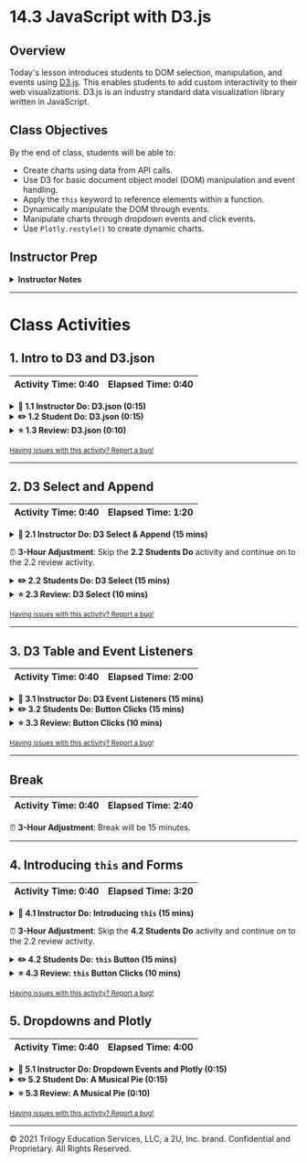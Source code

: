 # 14.3 JavaScript with D3.js

## Overview

Today's lesson introduces students to DOM selection, manipulation, and events using [D3.js](https://d3js.org/). This enables students to add custom interactivity to their web visualizations. D3.js is an industry standard data visualization library written in JavaScript.

## Class Objectives
By the end of class, students will be able to:
* Create charts using data from API calls.
* Use D3 for basic document object model (DOM) manipulation and event handling.
* Apply the `this` keyword to reference elements within a function.
* Dynamically manipulate the DOM through events.
* Manipulate charts through dropdown events and click events.
* Use `Plotly.restyle()` to create dynamic charts.

## Instructor Prep

<details>
  <summary><strong>Instructor Notes</strong></summary>

* You may find that this lesson falls on a weekday due to a holiday shifting the course schedule. If this is the case, please review the notes included in this lesson to **easily adjust the length of the lesson to fit into a weekday class**.

  * Be on the lookout for a ⏰ **3-Hour Adjustment** note at the top of activities in this lesson plan. If this class is being taught on a weekday, please use the directions found in the note. Keep in mind that breaks will be reduced from 40 minutes to the typical 15 minutes for a weekday class as well.

  * Shortening these activities could potentially limit the students' ability to finish them, so please remind them they can attend office hours to clear up any questions they may have.
* Students will spend today's class working with data in JavaScript and learning how to manipulate the DOM with D3. The material covered today is intended to be an introduction to the DOM using helper methods from D3.
* Because this is the only the third day of a very rapid introduction to JavaScript, many students may be feeling overwhelmed. It is important to reassure students that it will take time (and lots of practice) to feel confident in these new skills.
* Today's class uses only a subset of D3.js to perform basic DOM manipulation and event handling. D3 is only being used as an aid to simplify interaction with the DOM. 
* Please remember that the slideshows are for instructor use only. When distributing slides to students, first export them to a PDF file. You may then distribute the PDF file through Slack. 

</details>

- - -

# Class Activities

## 1. Intro to D3 and D3.json

| Activity Time:       0:40 |  Elapsed Time:      0:40  |
|---------------------------|---------------------------|

<details>
  <summary><strong>📣 1.1 Instructor Do: D3.json (0:15)</strong></summary>

* Open the [slideshow](https://docs.google.com/presentation/d/1eqXJHKy7RYwE-ksGfbeEQn9FJ75B_gJvM_E6Wl7dCRY/edit?usp=sharing) and use slide 2 to go over today's class objectives. Use slide 3 to start introducing this module to the class. Note that this module can either be a live code (slides 4 and 5) or you can choose to walk through the demo (skip slide 4). 

* Begin by explaining that D3.js is an incredibly powerful visualization library written in JavaScript. Data professionals use it to create interactive data visualizations in browsers. However, D3 is a very large library with many different subsets. Today's class will focus on a subset of D3 used to select and create HTML elements dynamically. 

* You will use the following files during this activity: 

  * [index.html](Activities/01-Ins_Intro_to_D3/Solved/index.html)
  
  * [demo.js](Activities/01-Ins_Intro_to_D3/Solved/demo.js)

* Explain that D3.js has a function to fetch JSON data from APIs on the web.

* Visit the [SpaceX API](https://api.spacexdata.com/v3/launchpads) to show an example of JSON data. 

* Live code or walk through the demo and highlight the following, starting with [index.html](Activities/01-Ins_Intro_to_D3/Solved/index.html):

  * Demonstrate how to import D3 in the script tag, using a CDN link:

  ```javascript
    <script src="https://d3js.org/d3.v5.min.js"></script>
  ```

  * Then open [demo.js](Activities/01-Ins_Intro_to_D3/Solved/demo.js) and continue demoing

  * Explain that `d3.json` is similar to Python `requests.get`.

  * However, `d3.json` returns a JavaScript promise: meaning it places an API call to the `url`; then once it's available, the callback function prints it to the console. 

  ```javascript
  const dataPromise = d3.json(url);
  console.log("Data Promise: ", dataPromise);
  ```

* Use the second example to explain the concept of promises in JavaScript and how we can access the data:

  * The `dataPromise` variable is assigned a promise of future data, but the data must be accessed inside of the `.then` function.
  
  * Explain that normally, code is executed without delay. This means each operator in a sequence of commands is executed after the other, without any delays. But when making a call to a server for data, there may be a delay in the delivery of that data, because we are depending on the server--a computer out of our control--to perform its task. Unlike other programming languages that wait for data to be returned in these cases, JavaScript's default behavior is _not_ to wait. JavaScript is designed to execute a command and immediately move on. Obviously, that won't work when making calls to a server for data, specifically because the server may not return the data instantaneously. For these situations, JavaScript includes `promises` or operators that wait until a return value is supplied before advancing to the next operation. `d3.json()` is a `promise` that sends a request for data that may take time to resolve. The `.then()` operator takes over once the data has been returned by the `d3.json()` operator. Think of it this way: a `promise` first makes a request, and when the request is fulfilled, _then_ the code advances to the next set of operations. 
  
  * The argument, labeled here as `data` represents the accessible data from the API call. It is the data returned by the promise, and it is passed the `.then()` operator, which in turn is passed to an anonymous callback function inside the `.then()`. Once it is inside the callback function, we can do anything we want with it. And here, we're simply writing the data to the console: 

  ```javascript
  d3.json(url).then(function(data) {
      console.log(data);
  });
  ```

</details>

<details>
  <summary><strong>✏️ 1.2 Student Do: D3.json (0:15)</strong></summary>

* Open the [slideshow](https://docs.google.com/presentation/d/1eqXJHKy7RYwE-ksGfbeEQn9FJ75B_gJvM_E6Wl7dCRY/edit?usp=sharing) and use slides 6 and 7 to present this activity to the class.

* In this activity, students make API calls to SpaceX returning information about the [roadster](https://docs.spacexdata.com/#46951cda-bdf2-481b-9697-118b1cbccaba) and [capsules](https://docs.spacexdata.com/#d65a7f85-e0c7-41ce-b41d-9ad20a238d90).

* The following file has the student instructions: [README](Activities/02-Stu_D3_json/README.md).

</details>

<details>
  <summary><strong>⭐ 1.3 Review: D3.json (0:10)</strong></summary>

* Go over the [Stu_D3_json](Activities/02-Stu_D3_json/Solved/) solution together as a class.

* Make sure to highlight the key concepts from this activity and ask students the following:

  1. Which function must we chain to our API call to access the data?

      * We attach `.then()` to the API call so we can access the data through the callback function.

  2. How do we construct the callback function?

      * We use `function` and pass an argument such as `data` to represent the API call results.

      * We then place the function statement between curly brackets `{}` and can `console.log` the data or anything else we would like to do with the results. 

```javascript
// Fetch the JSON data and console log it
d3.json(roadster).then(function(data) {
  console.log(data);
});
```

</details>

<sub>[Having issues with this activity? Report a bug!](https://form.jotform.com/200705887599168?activityOr=1+-+Intro+to+D3+and+D3.json&lessonpageTitle=JavaScript+with+D3.js&lessonpageNumber=14.3&whereIs=DataViz-Lesson-Plans+GitHub&typeA18=https%3A%2F%2Fgithub.com%2Fcoding-boot-camp%2FDataViz-Lesson-Plans%2Fblob%2Fv1.1%2FDataviz-Lesson-Plans%2F01-Lesson-Plans%2F14-Interactive-Web-Visualizations%2F3%2FLessonPlan.md)</sub>


- - -

## 2. D3 Select and Append

| Activity Time:       0:40 |  Elapsed Time:      1:20  |
|---------------------------|---------------------------|

<details>
  <summary><strong>📣 2.1 Instructor Do: D3 Select & Append (15 mins)</strong></summary>

* Open the [slideshow](https://docs.google.com/presentation/d/1eqXJHKy7RYwE-ksGfbeEQn9FJ75B_gJvM_E6Wl7dCRY/edit?usp=sharing) and use slides 9 - 14 in case you need to assistance while you live code. Otherwise, use slides 9 and 10.

* You will use the following files during this activity: 

  * [Activities/03-Ins_D3_Select/Solved/index.html](Activities/03-Ins_D3_Select/Solved/index.html)

  * [Activities/03-Ins_D3_Select/Solved/static/js/index.js](Activities/03-Ins_D3_Select/Solved/static/js/index.js)

* Live code this activity with the class. Make sure to pause frequently to check in with the students and allow them to catch up. 

* Inform students that we will now use D3 to manipulate DOM elements (elements of a web page).

* Similar to selecting DOM elements with `soup.find()` when web scraping with Beautiful Soup, D3 can be used to extract information from an HTML document and can change its contents and styling. 

* Advise students we are importing D3 in the script tag using a d3js.org link: 

  ```javascript
    <script src="https://d3js.org/d3.v5.min.js"></script>
  ```

* Explain that `d3.select()` can be used to get a reference to an element, then capture the text of that element. Open the console and show students the output.

* Remind students that in CSS and in JavaScript a period `.` is used for class selectors and a hash sign `#` is used for ID selectors. 

* Emphasize that the element is selected with the class name 'text1'. Then, the text of the element is captured by chaining that reference with the `.text()` method.

  ![Images/select1.png](Images/select1.png)

* Demo that the text of the element can be **changed**. Code the following line and refresh the browser:

  ```javascript
  s3.select(".text1").text("Hey, I changed this!")
  ```

  * The browser now reflects the change:

    ![Images/select4.png](Images/select4.png)

* Show how to capture the inner HTML of an element by using the `html()` method. 

  ![Images/select4a.png](Images/select4a.png)

* Next, demo how to select the **child** element of an element. Remind students that the DOM of a webpage is a tree structure of elements, so a `<div>` may contain an anchor (`<a>`) element, or a list (`<ol>`) can contain list items (`<li>`), etc.:

  ```javascript
    // Select an element's child element
    // An object is returned
    var mylinkAnchor = d3.select(".mylink>a");
    console.log(mylinkAnchor);
  ```

  * With `(".mylink>a")`, the anchor element contained within the div with the class name "mylink" is selected. Let students know that depending on the structure of the page they're working on, especially if they are working with other team members (web designers, front-end engineers, etc.) this may be the only way they're able to select the element they want. 

  * When `mylinkAnchor` is printed to the console, an object is returned with a number of properties of the element.

  ![Images/select6.png](Images/select6.png)

  * Using D3's `attr()` method, the `href` value can be accessed directly.

  ![Images/select7.png](Images/select7.png)

* Code the following line to change the `href`, then demonstrate by clicking the link to navigate the page to Python's home page:

  ```javascript
  mylinkAnchor.attr("href", "https://python.org")
  ```

* Code the following to demo chaining. Chaining allows the joining of multiple methods sequentially, thus multiple aspects of an element can be changed in a single block of code.

  ```javascript
  // Use chaining to join methods
  d3.select(".mylink>a").attr("href", "https://nytimes.org").text("Now this is a link to the NYT!!");
  ```

* Code the following to show that `selectAll()` can be used to select all elements with a certain tag, class, or id, and then change the style of those elements.

  ```javascript
  // Select all list items, then change their font color
  d3.selectAll("li").style("color", "blue");
  ```

* Code the following and show that D3 can be used to first select an element, then append a child element to it.

  ```javascript
  // Create a new element
  var li1 = d3.select("ul").append("li");
  li1.text("A new item has been added!")

  //Use chaining to create a new element and set its text
  var li2 = d3.select("ul").append("li").text("Another new item!");
  ```

* Take a moment to answer any remaining questions before moving on.

</details>

⏰ **3-Hour Adjustment**: Skip the **2.2 Students Do** activity and continue on to the 2.2 review activity.

<details>
  <summary><strong>✏️ 2.2 Students Do: D3 Select (15 mins)</strong></summary>

* ⏰ **3-Hour Adjustment**: Skip this **Students Do** activity and continue on to the review activity.

* Open the [slideshow](https://docs.google.com/presentation/d/1eqXJHKy7RYwE-ksGfbeEQn9FJ75B_gJvM_E6Wl7dCRY/edit?usp=sharing) and use slides 15 and 14 to present this activity to the class.

* In this activity, students use D3 to add a new row of data to a table.

* Ask how an HTML table is structured. If students cannot recall, remind them we worked with HTML tables in week 11 [11-Web/1/06-Stu_WorkingWithTables/Solved/index.html](../../11-Web/1/Activities/06-Stu_WorkingWithTables/Solved/index.html). Before the students start this activity, review this file with them. 

* The following file has the student instructions: [README](Activities/04-Stu_D3_Select/README.md).

</details>

<details>
  <summary><strong>⭐ 2.3 Review: D3 Select (10 mins)</strong></summary>

* ⏰ **3-Hour Adjustment**: This review activity is now an **Everyone Do**.

* You will use the following files during this activity:

  * [Activities/04-Stu_D3_Select/Solved/index.html](Activities/04-Stu_D3_Select/Solved/index.html)

  * [Activities/04-Stu_D3_Select/Solved/static/js/app.js](Activities/04-Stu_D3_Select/Solved/static/js/app.js)

* Open the files and point out the following:

  * The first step is to select the table and add the Bootstrap striped table class. Point out that this uses the same `.attr()` method we used previously to change the `href` of an anchor. 

    ```javascript
    var table = d3.select("table");
    table.attr("class", "table table-striped");
    ```

  * To add the new row of data, select the table body and then add the new table row.
  
    ```javascript
    var tbody = d3.select("tbody");
    var row = tbody.append("tr");
    ```
  
  * The row reference can be used to add a new table cell for the student name and grade. The student name is index position 0 while the student grade is index position 1.

    ```javascript
    row.append("td").text(newGrade[0]);
    row.append("td").text(newGrade[1]);
    ```

* If time permits, review the bonus and explain the following:

  * `forEach` can be used to iterate over each item in the array.

  * Arrays can be [destructured](https://developer.mozilla.org/en-US/docs/Web/JavaScript/Reference/Operators/Destructuring_assignment) in JavaScript assignments. This is similar to unpacking a tuple in Python.

    ```javascript
    // [student, grade] destructures (unpacks) the student name and grade
    // for each item in the array
    grades.forEach(([student, grade]) => {

      // Append one table row per student/grade
      var row = tbody.append("tr");

      // append one cell for the student and one cell for the grade
      row.append("td").text(student);
      row.append("td").text(grade);
    });
    ```

* Ask if there are any questions before proceeding to the next section.

</details>

<sub>[Having issues with this activity? Report a bug!](https://form.jotform.com/200705887599168?activityOr=2+-+D3+Select+and+Append&lessonpageTitle=JavaScript+with+D3.js&lessonpageNumber=14.3&whereIs=DataViz-Lesson-Plans+GitHub&typeA18=https%3A%2F%2Fgithub.com%2Fcoding-boot-camp%2FDataViz-Lesson-Plans%2Fblob%2Fv1.1%2FDataviz-Lesson-Plans%2F01-Lesson-Plans%2F14-Interactive-Web-Visualizations%2F3%2FLessonPlan.md)</sub>

- - -

## 3. D3 Table and Event Listeners

| Activity Time:       0:40 |  Elapsed Time:      2:00  |
|---------------------------|---------------------------|

<details>
  <summary><strong>📣 3.1 Instructor Do: D3 Event Listeners (15 mins)</strong></summary>

* Open the [slideshow](https://docs.google.com/presentation/d/1eqXJHKy7RYwE-ksGfbeEQn9FJ75B_gJvM_E6Wl7dCRY/edit?usp=sharing) and use slides 18 - 20 to introduce this module to the class and use slide 21 when ready to live code. 

* You will use the following files during this activity: 

  * [Activities/05-Ins_Event_Listeners/Solved/index.html](Activities/05-Ins_Event_Listeners/Solved/index.html)

  * [Activities/05-Ins_Event_Listeners/Solved/index.js](Activities/05-Ins_Event_Listeners/Solved/index.js)

* Explain that the activities so far have selected or appended elements in the HTML. This code is executed once upon loading the browser. What makes JavaScript really interesting is that it can listen for user events on the page and execute code when these events are detected. This provides an incredibly powerful mechanism for building dynamic and interactive applications.

* Inform the class that several event types are supported by the browser including:

  * `click`

  * `change`

  * `keydown`

  * `keyup`

  * `scroll`

  * `pointerenter`

  * `pointerleave`

  * and many more!

* Send out a reference to [web events](https://developer.mozilla.org/en-US/docs/Web/Events) so students can see the wide variety of event types available. 

* Before demoing any syntax, first explain that events have:

  * A target: a reference to the object that dispatched the event.

  * A handler: a function which should be executed in response to the event occurring.
  
* Open [Activities/05-Ins_Event_Listeners/Solved/index.html](Activities/05-Ins_Event_Listeners/Solved/index.html).

* Click the **Click Me!** button to show the dynamic nature of the button click.

* Open the Chrome Inspector console and demonstrate the different functions available in [Activities/05-Ins_Event_Listeners/Solved/index.js](Activities/05-Ins_Event_Listeners/Solved/index.js).

* Explain the following:

  * Event handlers are just normal functions that you call when an event occurs.

    ```javascript
    // This function is triggered when the button is clicked
    function handleClick() {
      console.log("A button was clicked!");

      // We can use d3 to see the object that dispatched the event
      console.log(d3.event.target);
    }
    ```

  * Events are attached using the `.on()` function in D3.

    ```javascript
    button.on("click", handleClick);
    ```

  * The event target is the object that triggered the event. This can be referenced with `d3.event.target`.

  * Event handlers can also be defined inline.

    ```javascript
    button.on("click", function() {
      console.log("Hi, a button was clicked!");
      console.log(d3.event.target);
    });
    ```

  * Event handlers are just normal functions that can execute code or call other functions.

    ```javascript
    button.on("click", function() {
      d3.select(".giphy-me").html("<img src='https://gph.to/2Krfn0w' alt='giphy'>");
    });
    ```

  * Input elements can trigger change events. The value of the element can be referenced with `d3.event.target.value`.

    ```javascript
    inputField.on("change", function() {
      var newText = d3.event.target.value;
      console.log(newText);
    });
    ```
  

</details>

<details>
  <summary><strong>✏️ 3.2 Students Do: Button Clicks (15 mins)</strong></summary>

* Open the [slideshow](https://docs.google.com/presentation/d/1eqXJHKy7RYwE-ksGfbeEQn9FJ75B_gJvM_E6Wl7dCRY/edit?usp=sharing) and use slides 22 and 23 to present this activity to the class.

* In this activity, students use D3 to create click handlers for upvotes and downvotes.

* The following file has the student instructions: [README](Activities/06-Stu_Button_Click/README.md).

</details>

<details>
  <summary><strong>⭐ 3.3 Review: Button Clicks (10 mins)</strong></summary>

* Open [Activities/06-Stu_Button_Click/Solved/static/js/app.js](Activities/06-Stu_Button_Click/Solved/static/js/app.js) and [Activities/06-Stu_Button_Click/Solved/index.html](Activities/06-Stu_Button_Click/Solved/index.html) while you highlight the following points:

  * The Star Wars episode number is created dynamically using `Math.floor` and `Math.random`.

    ```javascript
    var text = d3.select(".star-wars")
      .text(Math.floor(Math.random() * 9) + 1);
    ```

  * The upvote and downvote buttons are selected by their class names.

    ```javascript
    var upvote = d3.select(".upvote");
    var downvote = d3.select(".downvote");
    ```

  * The counter is also selected to get the current vote count.

    ```javascript
    var counter = d3.select(".counter");
    ```

  * Each button has its own click handler. The upvote will increment the count and the downvote will decrement the count.

  * Remind students that the addition assignment operator `+=` adds the value of the right to the variable and assigns the result to the variable.

    ```javascript
    upvote.on("click", function () {
      var currentCount = parseInt(counter.text());
      currentCount += 1;
      counter.text(currentCount);
    });
    ```

  * The counter value needs to be converted from text to an integer.

    ```javascript
    var currentCount = parseInt(counter.text());
    ```

* If time permits show that the bonus uses an array of arrays format to store the vote type and the current vote for each click.

  ```javascript
  var data = [];
  // ...
  data.push(["upvote", currentCount]);
  ```

* Answer any remaining questions before moving on.

</details>

<sub>[Having issues with this activity? Report a bug!](https://form.jotform.com/200705887599168?activityOr=3+-+D3+Table+and+Event+Listeners&lessonpageTitle=JavaScript+with+D3.js&lessonpageNumber=14.3&whereIs=DataViz-Lesson-Plans+GitHub&typeA18=https%3A%2F%2Fgithub.com%2Fcoding-boot-camp%2FDataViz-Lesson-Plans%2Fblob%2Fv1.1%2FDataviz-Lesson-Plans%2F01-Lesson-Plans%2F14-Interactive-Web-Visualizations%2F3%2FLessonPlan.md)</sub>

- - -

## Break

| Activity Time:       0:40 |  Elapsed Time:      2:40  |
|---------------------------|---------------------------|

⏰ **3-Hour Adjustment**: Break will be 15 minutes.

- - -


## 4. Introducing `this` and Forms

| Activity Time:       0:40 |  Elapsed Time:      3:20  |
|---------------------------|---------------------------|

<details>
  <summary><strong>📣 4.1 Instructor Do: Introducing <code>this</code> (15 mins)</strong></summary>

* Open the [slideshow](https://docs.google.com/presentation/d/1eqXJHKy7RYwE-ksGfbeEQn9FJ75B_gJvM_E6Wl7dCRY/edit?usp=sharing) and use slides 26 and 27 to present this activity to the class.

* You will use the following files during this activity: 

  * [Activities/07-Ins_This/Solved/index.html](Activities/07-Ins_This/Solved/index.html)

  * [Activities/07-Ins_This/Solved/app.js](Activities/07-Ins_This/Solved/app.js)

* Explain that in JavaScript, the `this`  keyword is the object that **owns** the code. That is, the object that invokes the function where `this` is used.

* The `this` keyword is useful to identify which element triggered an event. For example, `this` inside of an event handler would refer to the specific button that was clicked.

* Open `app.js` and walk through the through the first example:

  ```javascript
  d3.selectAll("button").on("click", function() {
    console.log(this);
  });
  ```

  * `d3.selectAll("button")` is used to select all buttons in the document.

  * When a button is clicked, a function is triggered that will log `this` to the console.

  * In this example, `this` will refer to the specific button that was clicked. There are multiple buttons on the page, but only the button that was clicked will be logged to the console.
  
* An important point to explain is that arrow functions do _not_ have a `this` keyword, and therefore must never be used in event listeners. The callback function in an event listener must always be a standard JavaScript function.

* Now we will go over the second code example. Open index.html in a browser and demo how clicking a list item turns it blue.

* Next, highlight the following points:

  ```javascript
  d3.selectAll("li").on("click", function() {
    var listItem = d3.select(this);
    listItem.style("color", "blue");

    var listItemText = listItem.text();
    console.log(listItemText);
  });
  ```

  * When an item is clicked, that particular `li` element is assigned to the variable `listItem` via `d3.select(this)`.

  * Selecting the element with D3 makes it possible to use D3 functions such as `style` or `text` on the element.

  * For example, its font color is changed to blue with `listItem.style("color", "blue");`.

* For more information about the `this` keyword, send students the [this & object prototypes](https://pepa.holla.cz/wp-content/uploads/2016/08/You-Don-t-Know-JS-this-Object-Prototypes.pdf) for their reference.


</details>

⏰ **3-Hour Adjustment**: Skip the **4.2 Students Do** activity and continue on to the 2.2 review activity.

<details>
  <summary><strong>✏️ 4.2 Students Do: <code>this</code> Button (15 mins)</strong></summary>
  
* ⏰ **3-Hour Adjustment**: Skip this **Students Do** activity and continue on to the review activity.

* Open the [slideshow](https://docs.google.com/presentation/d/1eqXJHKy7RYwE-ksGfbeEQn9FJ75B_gJvM_E6Wl7dCRY/edit?usp=sharing) and use slides 28 and 29 to present this activity to the class.

* In this activity, students will refactor the button activity with the `this` keyword.

* The following file has the student instructions: [README](Activities/08-Stu_This_Button/README.md).

</details>

<details>
  <summary><strong>⭐ 4.3 Review: <code>this</code> Button Clicks (10 mins)</strong></summary>

* ⏰ **3-Hour Adjustment**: This review activity is now an **Everyone Do**.

* Open [Activities/08-Stu_This_Button/Solved/static/js/app.js](Activities/08-Stu_This_Button/Solved/static/js/app.js) while you highlight the following points:

  * Remind students the Star Wars episode number is created dynamically using `Math.floor` and `Math.random`.

    ```javascript
    var text = d3.select(".star-wars")
      .text(Math.floor(Math.random() * 9) + 1);
    ```

  * The counter is selected to get the current vote count.

    ```javascript
    var counter = d3.select(".counter");
    ```

  * The upvote and downvote buttons are selected together by their element type.

    ```javascript
    d3.selectAll("button")
    ```

  * The selected buttons have one click handler. We can determine which button was clicked by using `.select(this)`. Then based on the `value` attribute assigned to the html element the buttons will increment or decrement the count.

    ```javascript
    d3.selectAll("button").on("click", function () {
        let button = d3.select(this);
        let vote = parseInt(button.attr('value'))
        let currentCount = parseInt(counter.text())
        currentCount += vote;
        counter.text(currentCount);
    });
    ```

  * Explain that we can access attributes like the values of the buttons using `.attr()`, and for each of our buttons they are respectively set to the increment of `1` and decrement of `-1`.

  * The value and counter still need to be converted from text to an integer so that we can add them together.

    ```javascript
    let vote = parseInt(button.attr('value'))
    let currentCount = parseInt(counter.text())
    currentCount += vote
    ```

  * Finally, we can update the counter the same way with the `text()` method.

    ```javascript
    counter.text(currentCount)
    ```

* Answer any remaining questions before moving on.

</details>

<sub>[Having issues with this activity? Report a bug!](https://form.jotform.com/200705887599168?activityOr=4+-+Introducing+%60this%60+and+Forms&lessonpageTitle=JavaScript+with+D3.js&lessonpageNumber=14.3&whereIs=DataViz-Lesson-Plans+GitHub&typeA18=https%3A%2F%2Fgithub.com%2Fcoding-boot-camp%2FDataViz-Lesson-Plans%2Fblob%2Fv1.1%2FDataviz-Lesson-Plans%2F01-Lesson-Plans%2F14-Interactive-Web-Visualizations%2F3%2FLessonPlan.md)</sub>

## 5. Dropdowns and Plotly
| Activity Time:       0:40 |  Elapsed Time:      4:00  |
|---------------------------|---------------------------|

<details>
  <summary><strong>📣 5.1 Instructor Do: Dropdown Events and Plotly (0:15)</strong></summary>

* Open the [slideshow](https://docs.google.com/presentation/d/1eqXJHKy7RYwE-ksGfbeEQn9FJ75B_gJvM_E6Wl7dCRY/edit?usp=sharing) and use slides 31 and 32 to live code this module to the class.

* You will use the following files during this activity: [Activities/09-Ins_Dropdown_Events/Solved/](Activities/09-Ins_Dropdown_Events/Solved/).

* In this section, you'll demo how to use events on the DOM to modify plots. Events are the key to adding interactivity to web pages. 

* Open `index.html` in the browser and use the dropdown menu to toggle between two datasets:

  ![Images/events01.png](Images/events01.png)

* Note that selecting a different dataset will re-render the plot on the screen.

* Open `plots.js` and explain the code as follows:

  * By calling the `init()` function, a default dataset is displayed when the page is rendered:
  
  ```js
  function init() {
    data = [{
      x: [1, 2, 3, 4, 5],
      y: [1, 2, 4, 8, 16]
    }];
    Plotly.newPlot("plot", data);
  }
  ```

  * The `init()` function is called at the end of the script file.

  * Otherwise, everything in this function should be familiar. It renders a simple line chart in Plotly.

* Explain event handling. When a change takes place to the dropdown menu, the `updatePlotly()` function is called.

  ```js
  d3.selectAll("#selDataset").on("change", updatePlotly);
  ```

* Explain `function updatePlotly()`:

  ```js
  var dropdownMenu = d3.select("#selDataset");
  var dataset = dropdownMenu.property("value");
  ```

  * The dropdown menu is selected using D3, and then assigned to a variable, `dropdownMenu`.

  * The value of the dropdown menu item is also assigned to a variable, `dataset`.

* Explain that, after initializing `x` and `y` as empty arrays, their values are selected depending on the `value` of the dropdown menu selection:

  ```js
  var x = [];
  var y = [];

  if (dataset == 'dataset1') {
      x = [1, 2, 3, 4, 5];
      y = [1, 2, 4, 8, 16];
  }

  if (dataset == 'dataset2') {
      x = [10, 20, 30, 40, 50];
      y = [1, 10, 100, 1000, 10000];
  }
  ```

* Next, explain that when a change takes place in the DOM, instead of drawing a new plot in Plotly, the existing one is restyled:

  ```js
  Plotly.restyle("plot", "x", [x]);
  Plotly.restyle("plot", "y", [y]);
  ```
* Send students the link to the [Plotly documentation](https://plot.ly/javascript/plotlyjs-function-reference/#plotlyrestyle) and give your students a minute or two to review it.

  * According to the documentation, restyling an existing plot is faster than drawing a new one.

  * In this code, only the `x` and `y` arrays are modified.

* Summarize the key points of this example:

  * A default plot is rendered on the page.

  * A change takes place in the DOM when a dropdown menu item is selected.

  * A function is triggered with the DOM element's value as its argument.

  * The function uses Plotly's `restyle()` method to modify an existing plot.

* Answer any questions before moving on.

</details>

<details>
  <summary><strong>✏️ 5.2 Student Do: A Musical Pie (0:15)</strong></summary>

* Open the [slideshow](https://docs.google.com/presentation/d/1eqXJHKy7RYwE-ksGfbeEQn9FJ75B_gJvM_E6Wl7dCRY/edit?usp=sharing) and use slides 33 and 34 to present this activity to the class.

* In this activity, students will enhance their event handling chops by creating a dynamic pie chart using Plotly. When a country is selected from the dropdown menu, its dataset will be displayed in the browser.

* The following file has the student instructions: [README.md](Activities/10-Stu_Event_Final/README.md).

</details>

<details>
  <summary><strong>⭐ 5.3 Review: A Musical Pie (0:10)</strong></summary>

* Go over the [10-Stu_Event_Final/Solved](Activities/10-Stu_Event_Final/Solved) solution together as a class.

* Open `index.html` in a browser and show the finished product:

  ![Images/pie01.png](Images/pie01.png)
  
* Open `index.html` with a code editor and explain the code:

  ```html
    <select id="selDataset">
        <option value="us">United States</option>
        <option value="uk">UK</option>
        <option value="canada">Canada</option>
    </select>
  ```

  * `<select>` and `<option>` tags are used to create a dropdown menu.

  * The `value` attribute of each `option` specifies the country whose data will be selected and visualized.

* Open `data.js` and explain the structure of the dataset:

  ```js
  var data = {
  us: {
      Spotify: 19,
      Soundcloud: 5,
      Pandora: 8,
      Itunes: 30
  },
  ```

  * The objects are nested within an object by country.

  * From these objects, arrays of subscriber numbers and music provider labels will need to be created for Plotly.

* Open `plots.js` and explain the creation of the needed arrays:

  ```js
  // An array of each country's numbers
  var us = Object.values(data.us);
  var uk = Object.values(data.uk);
  var canada = Object.values(data.canada);

  // An array of music provider labels
  var labels = Object.keys(data.us);
  ```

  * Explain that the `Object.values()` functions are used to create arrays of subscriber numbers by country. Then explain that `Object.keys()` creates an array of music provider labels. 

  * Show how `data` is an object filled with an object for each of the 3 countries. Then show a single object such as `data.us`. 
  
  * Explain that `Object.values()` returns an array of all values within an object.  

  * Explain that `Object.keys()` returns an array of all keys within an object. 

  * If there are further questions regarding the functions direct students to the [documentation](https://javascript.info/keys-values-entries).

  * Because the objects are nested, it is possible to use the dot notation to specify the country, e.g., `data.us`.

  ```js
  var labels = Object.keys(data.us);
  ```

  * Similarly, an array of music provider labels is created with `Object.keys()`.

* Explain that `init()` displays the default U.S. pie chart:

  ```js
  function init() {
    var data = [{
      values: us,
      labels: labels,
      type: "pie"
    }];

    var layout = {
      height: 600,
      width: 800
    };

    Plotly.newPlot("pie", data, layout);
  }

  init();
  ```

* Explain that one change of the dropdown menu, `getData()`, is called:

  ```js
  d3.selectAll("#selDataset").on("change", getData);
  function getData() {
      var dropdownMenu = d3.select("#selDataset");
      var dataset = dropdownMenu.property("value");
      var data = [];

      if (dataset == 'us') {
        data = us;
      }
      else if (dataset == 'uk') {
        data = uk;
      }
      else if (dataset == 'canada') {
        data = canada;
      }
      updatePlotly(data);
  }
  ```

  * D3 is used to assign the dropdown menu and the dropdown menu selection to variables.

  * An empty array is initialized.

  * Then, the data array that matches the country is selected and passed on as an argument of the `updatePlotly()` function.

</details>

<sub>[Having issues with this activity? Report a bug!](https://form.jotform.com/200705887599168?activityOr=5+-+Dropdowns+and+Plotly&lessonpageTitle=JavaScript+with+D3.js&lessonpageNumber=14.3&whereIs=DataViz-Lesson-Plans+GitHub&typeA18=https%3A%2F%2Fgithub.com%2Fcoding-boot-camp%2FDataViz-Lesson-Plans%2Fblob%2Fv1.1%2FDataviz-Lesson-Plans%2F01-Lesson-Plans%2F14-Interactive-Web-Visualizations%2F3%2FLessonPlan.md)</sub>

- - -

© 2021 Trilogy Education Services, LLC, a 2U, Inc. brand. Confidential and Proprietary. All Rights Reserved.
